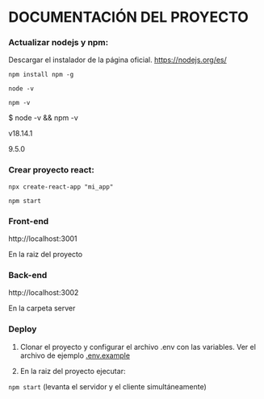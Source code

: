 
# DOCUMENTACIÓN DEL PROYECTO 

### Actualizar nodejs y npm:

Descargar el instalador de la página oficial. https://nodejs.org/es/ 

`npm install npm -g`

`node -v`

`npm -v`

$ node -v && npm -v

v18.14.1

9.5.0


### Crear proyecto react:

`npx create-react-app "mi_app"`

`npm start`

### Front-end
http://localhost:3001

En la raiz del proyecto


### Back-end

http://localhost:3002

En la carpeta server

### Deploy

1. Clonar el proyecto y configurar el archivo .env con las variables. Ver el archivo de ejemplo [.env.example](https://github.com/javiertg222/assetcom/blob/main/.env.example)

2. En la raiz del proyecto ejecutar:

`npm start` (levanta el servidor y el cliente simultáneamente)

